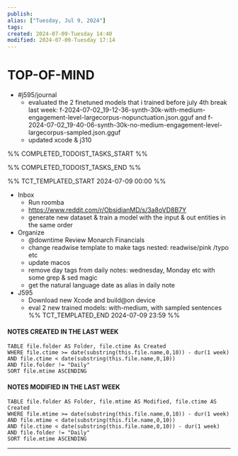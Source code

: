 ```yaml
---
publish: 
alias: ["Tuesday, Jul 9, 2024"]
tags: 
created: 2024-07-09-Tuesday 14:40
modified: 2024-07-09-Tuesday 17:14
---
```


# TOP-OF-MIND
- #j595/journal
	- evaluated the 2 finetuned models that i trained before july 4th break last week: f-2024-07-02_19-12-36-synth-30k-with-medium-engagement-level-largecorpus-nopunctuation.json.gguf and f-2024-07-02_19-40-06-synth-30k-no-medium-engagement-level-largecorpus-sampled.json.gguf
	- updated xcode & j310

%% COMPLETED_TODOIST_TASKS_START %%

%% COMPLETED_TODOIST_TASKS_END %%

%% TCT_TEMPLATED_START 2024-07-09 00:00 %%

- Inbox
	 - Run roomba
	 - https://www.reddit.com/r/ObsidianMD/s/3a8oVD8B7Y
	 - generate new dataset & train a model with the input & out entities in the same order
- Organize
	 - @downtime Review Monarch Financials
	 - change readwise template to make tags nested: readwise/pink /typo etc
	 - update macos
	 - remove day tags from daily notes: wednesday, Monday etc with some grep & sed magic
	 - get the natural language date as alias in daily note
- J595
	 - Download new Xcode and build@on device
	 - eval 2 new trained models: with-medium, with sampled sentences
%% TCT_TEMPLATED_END 2024-07-09 23:59 %%
#### NOTES CREATED IN THE LAST WEEK
``` dataview
TABLE file.folder AS Folder, file.ctime As Created
WHERE file.ctime >= date(substring(this.file.name,0,10)) - dur(1 week) 
AND file.ctime < date(substring(this.file.name,0,10)) 
AND file.folder != "Daily"
SORT file.mtime ASCENDING
```

#### NOTES MODIFIED IN THE LAST WEEK
``` dataview
TABLE file.folder AS Folder, file.mtime AS Modified, file.ctime AS Created
WHERE file.mtime >= date(substring(this.file.name,0,10)) - dur(1 week)
AND file.mtime < date(substring(this.file.name,0,10))
AND file.ctime < date(substring(this.file.name,0,10)) - dur(1 week)
AND file.folder != "Daily"
SORT file.mtime ASCENDING
```
---
